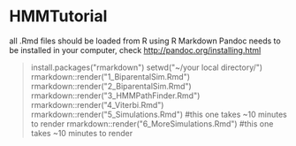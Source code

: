 # HMMTutorial
all .Rmd files should be loaded from R using R Markdown
Pandoc needs to be installed in your computer, check 
http://pandoc.org/installing.html

>install.packages("rmarkdown")
>setwd("~/your local directory/")
>rmarkdown::render("1_BiparentalSim.Rmd")
>rmarkdown::render("2_BiparentalSim.Rmd")
>rmarkdown::render("3_HMMPathFinder.Rmd")
>rmarkdown::render("4_Viterbi.Rmd")
>rmarkdown::render("5_Simulations.Rmd") #this one takes ~10 minutes to render
>rmarkdown::render("6_MoreSimulations.Rmd") #this one takes ~10 minutes to render

